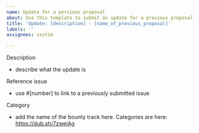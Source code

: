 ```yaml
---
name: Update for a pervious proposal
about: Use this template to submit an update for a previous proposal
title: 'Update: [description] - [name_of_previous_proposal]'
labels: ''
assignees: zxstim

---
```


Description
- describe what the update is

Reference issue
- use #[number] to link to a previously submitted issue

Category
- add the name of the bounty track here. Categories are here: https://dub.sh/7zwejAg
